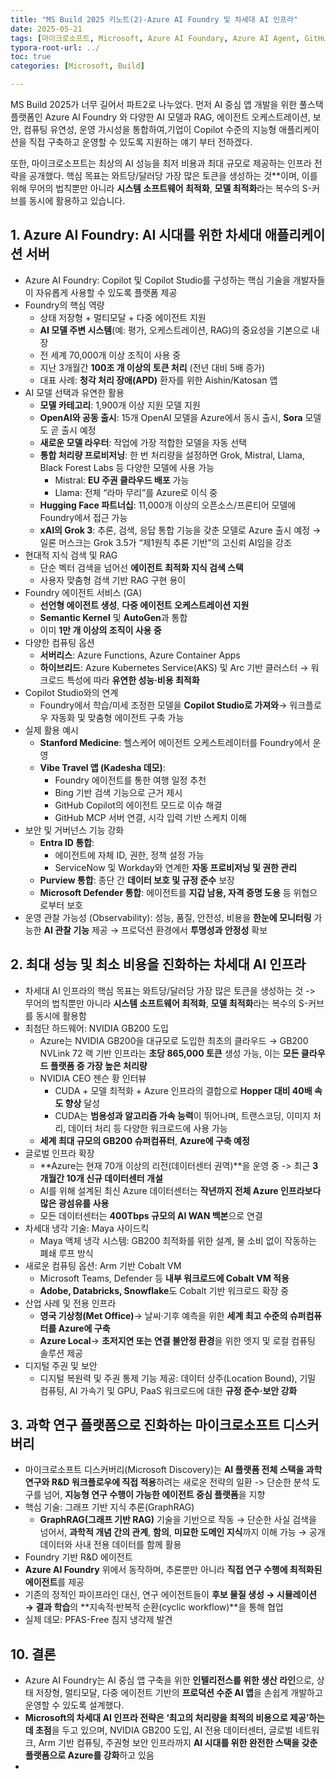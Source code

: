 ```yaml
---
title: "MS Build 2025 키노트(2)-Azure AI Foundry 및 차세대 AI 인프라"
date: 2025-05-21
tags: [마이크로소프트, Microsoft, Azure AI Foundary, Azure AI Agent, GitHub Copilot, Github, Visual Studio, Copilot, 코파일럿, OpenAI, Codex, Microsoft 365 Copilot, Copilot Studio, Teams, Azure, NL Web, SQL Server 2025, Microsoft Fabric ]
typora-root-url: ../
toc: true
categories: [Microsoft, Build]

---
```


MS Build 2025가 너무 길어서 파트2로 나누었다. 먼저 AI 중심 앱 개발을 위한 풀스택 플랫폼인 Azure AI Foundry 와 다양한 AI 모델과 RAG, 에이전트 오케스트레이션, 보안, 컴퓨팅 유연성, 운영 가시성을 통합하여,기업이 Copilot 수준의 지능형 애플리케이션을 직접 구축하고 운영할 수 있도록 지원하는 얘기 부터 전하겠다. 

또한, 마이크로소프트는 최상의 AI 성능을 최저 비용과 최대 규모로 제공하는 인프라 전략을 공개했다. 핵심 목표는 와트당/달러당 가장 많은 토큰을 생성하는 것**이며, 이를 위해 무어의 법칙뿐만 아니라 **시스템 소프트웨어 최적화**, **모델 최적화**라는 복수의 S-커브를 동시에 활용하고 있습니다.



## 1. Azure AI Foundry: AI 시대를 위한 차세대 애플리케이션 서버 

* Azure AI Foundry: Copilot 및 Copilot Studio를 구성하는 핵심 기술을 개발자들이 자유롭게 사용할 수 있도록 플랫폼 제공
* Foundry의 핵심 역량
  * 상태 저장형 + 멀티모달 + 다중 에이전트 지원
  * **AI 모델 주변 시스템**(예: 평가, 오케스트레이션, RAG)의 중요성을 기본으로 내장
  * 전 세계 70,000개 이상 조직이 사용 중
  * 지난 3개월간 **100조 개 이상의 토큰 처리** (전년 대비 5배 증가)
  * 대표 사례: **청각 처리 장애(APD)** 환자를 위한 Aishin/Katosan 앱
* AI 모델 선택과 유연한 활용
  * **모델 카테고리**: 1,900개 이상 지원 모델 지원
  * **OpenAI와 공동 출시**: 15개 OpenAI 모델을 Azure에서 동시 출시, **Sora** 모델도 곧 출시 예정
  * **새로운 모델 라우터**: 작업에 가장 적합한 모델을 자동 선택
  * **통합 처리량 프로비저닝**: 한 번 처리량을 설정하면 Grok, Mistral, Llama, Black Forest Labs 등 다양한 모델에 사용 가능
    - Mistral: **EU 주권 클라우드 배포** 가능
    - Llama: 전체 “라마 무리”를 Azure로 이식 중
  * **Hugging Face 파트너십**: 11,000개 이상의 오픈소스/프론티어 모델에 Foundry에서 접근 가능
  * **xAI의 Grok 3**: 추론, 검색, 응답 통합 기능을 갖춘 모델로 Azure 출시 예정
     → 일론 머스크는 Grok 3.5가 “제1원칙 추론 기반”의 고신뢰 AI임을 강조
* 현대적 지식 검색 및 RAG
  * 단순 벡터 검색을 넘어선 **에이전트 최적화 지식 검색 스택**
  * 사용자 맞춤형 검색 기반 RAG 구현 용이
* Foundry 에이전트 서비스 (GA)
  * **선언형 에이전트 생성**, **다중 에이전트 오케스트레이션 지원**
  * **Semantic Kernel** 및 **AutoGen**과 통합
  * 이미 **1만 개 이상의 조직이 사용 중**
* 다양한 컴퓨팅 옵션
  * **서버리스**: Azure Functions, Azure Container Apps
  * **하이브리드**: Azure Kubernetes Service(AKS) 및 Arc 기반 클러스터 → 워크로드 특성에 따라 **유연한 성능·비용 최적화**
* Copilot Studio와의 연계
  * Foundry에서 학습/미세 조정한 모델을 **Copilot Studio로 가져와**→ 워크플로우 자동화 및 맞춤형 에이전트 구축 가능
* 실제 활용 예시
  * **Stanford Medicine**: 헬스케어 에이전트 오케스트레이터를 Foundry에서 운영
  * **Vibe Travel 앱 (Kadesha 데모)**:
    - Foundry 에이전트를 통한 여행 일정 추천
    - Bing 기반 검색 기능으로 근거 제시
    - GitHub Copilot의 에이전트 모드로 이슈 해결
    - GitHub MCP 서버 연결, 시각 입력 기반 스케치 이해
* 보안 및 거버넌스 기능 강화
  * **Entra ID 통합**:
    * 에이전트에 자체 ID, 권한, 정책 설정 가능
    * ServiceNow 및 Workday와 연계한 **자동 프로비저닝 및 권한 관리**
  * **Purview 통합**: 종단 간 **데이터 보호 및 규정 준수** 보장
  * **Microsoft Defender 통합**: 에이전트를 **지갑 남용, 자격 증명 도용** 등 위협으로부터 보호
* 운영 관찰 가능성 (Observability): 성능, 품질, 안전성, 비용을 **한눈에 모니터링** 가능한 **AI 관찰 기능** 제공 → 프로덕션 환경에서 **투명성과 안정성** 확보



## 2. 최대 성능 및 최소 비용을 진화하는 차세대 AI 인프라 

* 차세대 AI 인프라의 핵심 목표는 와트당/달러당 가장 많은 토큰을 생성하는 것 -> 무어의 법칙뿐만 아니라 **시스템 소프트웨어 최적화**, **모델 최적화**라는 복수의 S-커브를 동시에 활용함
* 최첨단 하드웨어: NVIDIA GB200 도입
  * Azure는 NVIDIA GB200을 대규모로 도입한 최초의 클라우드 → GB200 NVLink 72 랙 기반 인프라는 **초당 865,000 토큰** 생성 가능, 이는 **모든 클라우드 플랫폼 중 가장 높은 처리량**
  * NVIDIA CEO 젠슨 황 인터뷰
    * CUDA + 모델 최적화 + Azure 인프라의 결합으로 **Hopper 대비 40배 속도 향상** 달성
    * CUDA는 **범용성과 알고리즘 가속 능력**이 뛰어나며, 트랜스코딩, 이미지 처리, 데이터 처리 등 다양한 워크로드에 사용 가능
  * **세계 최대 규모의 GB200 슈퍼컴퓨터**, **Azure에 구축 예정**
* 글로벌 인프라 확장
  * **Azure는 현재 70개 이상의 리전(데이터센터 권역)**을 운영 중 -> 최근 **3개월간 10개 신규 데이터센터 개설**
  * AI를 위해 설계된 최신 Azure 데이터센터는 **작년까지 전체 Azure 인프라보다 많은 광섬유를 사용**
  * 모든 데이터센터는 **400Tbps 규모의 AI WAN 백본**으로 연결
* 차세대 냉각 기술: Maya 사이드킥
  * Maya 액체 냉각 시스템: GB200 최적화를 위한 설계, 물 소비 없이 작동하는 폐쇄 루프 방식
* 새로운 컴퓨팅 옵션: Arm 기반 Cobalt VM
  * Microsoft Teams, Defender 등 **내부 워크로드에 Cobalt VM 적용**
  * **Adobe, Databricks, Snowflake**도 Cobalt 기반 워크로드 확장 중
* 산업 사례 및 전용 인프라
  * **영국 기상청(Met Office)**→ 날씨·기후 예측을 위한 **세계 최고 수준의 슈퍼컴퓨터를 Azure에 구축**
  * **Azure Local**→ **초저지연 또는 연결 불안정 환경**을 위한 엣지 및 로컬 컴퓨팅 솔루션 제공
* 디지털 주권 및 보안
  * 디지털 복원력 및 주권 통제 기능 제공: 데이터 상주(Location Bound), 기밀 컴퓨팅, AI 가속기 및 GPU, PaaS 워크로드에 대한 **규정 준수·보안 강화**



## 3. 과학 연구 플랫폼으로 진화하는 마이크로소프트 디스커버리 

* 마이크로소프트 디스커버리(Microsoft Discovery)는 **AI 플랫폼 전체 스택을 과학 연구와 R&D 워크플로우에 직접 적용**하려는 새로운 전략의 일환 -> 단순한 분석 도구를 넘어, **지능형 연구 수행이 가능한 에이전트 중심 플랫폼**을 지향
* 핵심 기술: 그래프 기반 지식 추론(GraphRAG)
  * **GraphRAG(그래프 기반 RAG)** 기술을 기반으로 작동 → 단순한 사실 검색을 넘어서, **과학적 개념 간의 관계**, **함의**, **미묘한 도메인 지식**까지 이해 가능 → 공개 데이터와 사내 전용 데이터를 함께 활용
*  Foundry 기반 R&D 에이전트
  * **Azure AI Foundry** 위에서 동작하며, 추론뿐만 아니라 **직접 연구 수행에 최적화된 에이전트**를 제공
  * 기존의 정적인 파이프라인 대신, 연구 에이전트들이 **후보 물질 생성 → 시뮬레이션 → 결과 학습**의 **지속적·반복적 순환(cyclic workflow)**을 통해 협업
* 실제 데모: PFAS-Free 침지 냉각제 발견





## 10. 결론 

* Azure AI Foundry는 AI 중심 앱 구축을 위한 **인텔리전스를 위한 생산 라인**으로, 상태 저장형, 멀티모달, 다중 에이전트 기반의 **프로덕션 수준 AI 앱**을 손쉽게 개발하고 운영할 수 있도록 설계했다. 
* **Microsoft의 차세대 AI 인프라 전략은 ‘최고의 처리량을 최적의 비용으로 제공’하는 데 초점**을 두고 있으며, NVIDIA GB200 도입, AI 전용 데이터센터, 글로벌 네트워크, Arm 기반 컴퓨팅, 주권형 보안 인프라까지 **AI 시대를 위한 완전한 스택을 갖춘 플랫폼으로 Azure를 강화**하고 있음
* 
